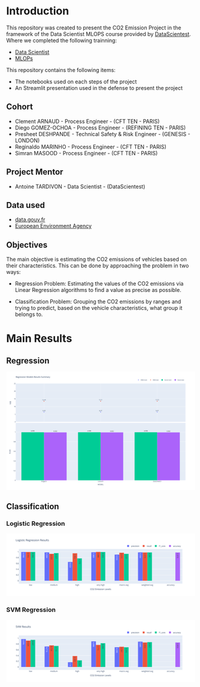 # Introduction

This repository was created to present the CO2 Emission Project in the framework of the Data Scientist MLOPS course provided by [DataScientest](https://datascientest.com/en/). Where we completed the following trainning: 

- [Data Scientist](https://datascientest.com/en/data-scientist-course)
- [MLOPs](https://datascientest.com/en/ml-ops-course)

This repository contains the following items:

- The notebooks used on each steps of the project
- An Streamlit presentation used in the defense to present the project

## Cohort

- Clement ARNAUD - Process Engineer - (CFT TEN - PARIS)
- Diego GOMEZ-OCHOA - Process Engineer - (REFINING TEN - PARIS)
- Presheet DESHPANDE - Technical Safety & Risk Engineer - (GENESIS - LONDON)
- Reginaldo MARINHO - Process Engineer - (CFT TEN - PARIS)
- Simran MASOOD - Process Engineer - (CFT TEN - PARIS)

## Project Mentor

- Antoine TARDIVON - Data Scientist - (DataScientest)

## Data used

- [data.gouv.fr](https://www.data.gouv.fr/fr/datasets/emissions-de-co2-et-de-polluants-des-vehicules-commercialises-en-france)
- [European Environment Agency](https://www.eea.europa.eu/en/datahub/datahubitem-view/fa8b1229-3db6-495d-b18e-9c9b3267c02b)

## Objectives

The main objective is estimating the CO2 emissions of vehicles based on their characteristics. This can be done by
approaching the problem in two ways:

- Regression Problem: Estimating the values of the CO2 emissions via Linear Regression algorithms to find a value
as precise as possible.

- Classification Problem: Grouping the CO2 emissions by ranges and trying to predict, based on the vehicle
characteristics, what group it belongs to.

# Main Results

## Regression

![image](https://github.com/reginaldodup/CO2EmissionsDUP/blob/main/1_notebooks/_Step3_Modelling/imgs/0-Regression%20Models%20Results%20Summary.svg)

## Classification

### Logistic Regression

![image](https://github.com/reginaldodup/CO2EmissionsDUP/blob/main/1_notebooks/_Step3_Modelling/imgs/1-Logistic%20Regression%20Results.svg)

### SVM Regression

![image](https://github.com/reginaldodup/CO2EmissionsDUP/blob/main/1_notebooks/_Step3_Modelling/imgs/1-SVM%20Results.svg)
